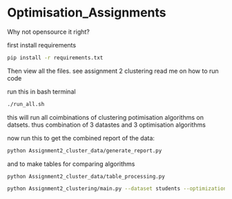# Optimisation_Assignments

Why not opensource it right?

first install requirements
```bash
pip install -r requirements.txt
```

Then view all the files. see assignment 2 clustering read me on how to run code

run this in bash terminal 
```bash
./run_all.sh
```

this will run all coimbinations of clustering potimisation algorithms on datsets.
thus combination of 3 datastes and 3 optimisation algorithms 


now run this to get the combined report of the data:

```bash
python Assignment2_cluster_data/generate_report.py
```

and to make tables for comparing algorithms 

```bash
python Assignment2_cluster_data/table_processing.py
```

```bash
python Assignment2_clustering/main.py --dataset students --optimization PSO
```

